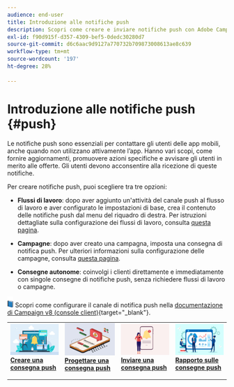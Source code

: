 ```yaml
---
audience: end-user
title: Introduzione alle notifiche push
description: Scopri come creare e inviare notifiche push con Adobe Campaign Web
exl-id: f90d915f-d357-4309-bef5-0dedc30280d7
source-git-commit: d6c6aac9d9127a770732b709873008613ae8c639
workflow-type: tm+mt
source-wordcount: '197'
ht-degree: 28%

---
```


# Introduzione alle notifiche push {#push}

Le notifiche push sono essenziali per contattare gli utenti delle app mobili, anche quando non utilizzano attivamente l’app. Hanno vari scopi, come fornire aggiornamenti, promuovere azioni specifiche e avvisare gli utenti in merito alle offerte. Gli utenti devono acconsentire alla ricezione di queste notifiche.

Per creare notifiche push, puoi scegliere tra tre opzioni:

* **Flussi di lavoro**: dopo aver aggiunto un&#39;attività del canale push al flusso di lavoro e aver configurato le impostazioni di base, crea il contenuto delle notifiche push dal menu del riquadro di destra. Per istruzioni dettagliate sulla configurazione dei flussi di lavoro, consulta [questa pagina](../workflows/gs-workflows.md).

* **Campagne**: dopo aver creato una campagna, imposta una consegna di notifica push. Per ulteriori informazioni sulla configurazione delle campagne, consulta [questa pagina](../campaigns/gs-campaigns.md).

* **Consegne autonome**: coinvolgi i clienti direttamente e immediatamente con singole consegne di notifiche push, senza richiedere flussi di lavoro o campagne.

![](../assets/do-not-localize/book.png) Scopri come configurare il canale di notifica push nella [documentazione di Campaign v8 (console client)](https://experienceleague.adobe.com/docs/campaign/campaign-v8/campaigns/send/push.html?lang=it){target="_blank"}.

<table style="table-layout:fixed"><tr style="border: 0;">
<td>
<a href="create-push.md">
<img alt="Creare una consegna push" src="assets/do-not-localize/push_create.jpeg">
</a>
<div><a href="create-push.md"><strong>Creare una consegna push</strong>
</div>
<p>
</td>
<td>
<a href="content-push.md">
<img alt="Progettare una consegna push" src="assets/do-not-localize/push_design.jpeg">
</a>
<div>
<a href="content-push.md"><strong>Progettare una consegna push<strong></strong></a>
</div>
<p></td>
<td>
<a href="send-push.md">
<img alt="Inviare una consegna push" src="assets/do-not-localize/push_send.jpeg">
</a>
<div>
<a href="send-push.md"><strong>Inviare una consegna push</strong></a>
</div>
<p>
</td>
<td>
<a href="send-push.md">
<img alt="Rapporto sulle consegne push" src="assets/do-not-localize/push_report.jpeg">
</a>
<div>
<a href="send-push.md"><strong>Rapporto sulle consegne push</strong></a>
</div>
<p>
</td>
</tr></table>